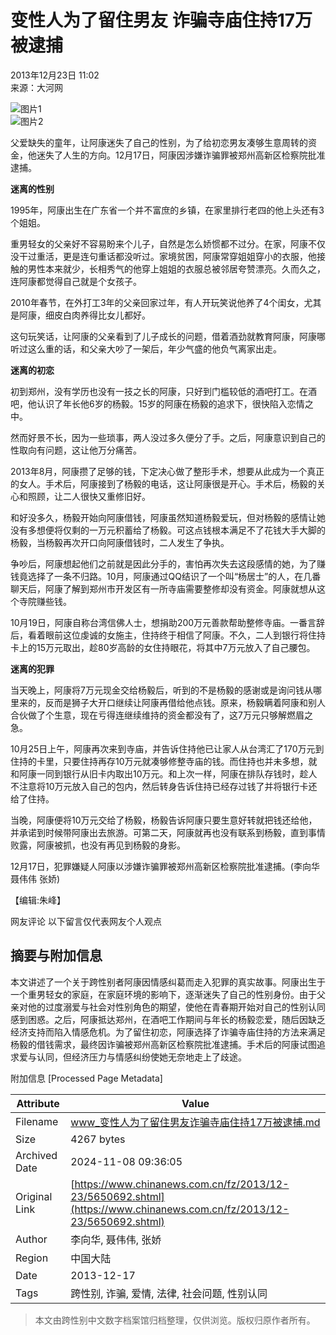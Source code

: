 # 变性人为了留住男友 诈骗寺庙住持17万被逮捕

2013年12月23日 11:02  
来源：大河网  

![图片1](http://www.chinanews.com/fileftp/2020/03/2020-03-11/U194P4T47D46410F978DT20200311093349.jpg)  
![图片2](http://www.chinanews.com/fileftp/2020/03/2020-03-11/U194P4T47D46410F977DT20200311083723.jpg)  

父爱缺失的童年，让阿康迷失了自己的性别，为了给初恋男友凑够生意周转的资金，他迷失了人生的方向。12月17日，阿康因涉嫌诈骗罪被郑州高新区检察院批准逮捕。

**迷离的性别**

1995年，阿康出生在广东省一个并不富庶的乡镇，在家里排行老四的他上头还有3个姐姐。

重男轻女的父亲好不容易盼来个儿子，自然是怎么娇惯都不过分。在家，阿康不仅没干过重活，更是连句重话都没听过。家境贫困，阿康常穿姐姐穿小的衣服，他接触的男性本来就少，长相秀气的他穿上姐姐的衣服总被邻居夸赞漂亮。久而久之，连阿康都觉得自己就是个女孩子。

2010年春节，在外打工3年的父亲回家过年，有人开玩笑说他养了4个闺女，尤其是阿康，细皮白肉养得比女儿都好。

这句玩笑话，让阿康的父亲看到了儿子成长的问题，借着酒劲就教育阿康，阿康哪听过这么重的话，和父亲大吵了一架后，年少气盛的他负气离家出走。

**迷离的初恋**

初到郑州，没有学历也没有一技之长的阿康，只好到门槛较低的酒吧打工。在酒吧，他认识了年长他6岁的杨毅。15岁的阿康在杨毅的追求下，很快陷入恋情之中。

然而好景不长，因为一些琐事，两人没过多久便分了手。之后，阿康意识到自己的性取向有问题，这让他万分痛苦。

2013年8月，阿康攒了足够的钱，下定决心做了整形手术，想要从此成为一个真正的女人。手术后，阿康接到了杨毅的电话，这让阿康很是开心。手术后，杨毅的关心和照顾，让二人很快又重修旧好。

和好没多久，杨毅开始向阿康借钱，阿康虽然知道杨毅爱玩，但对杨毅的感情让她没有多想便将仅剩的一万元积蓄给了杨毅。可这点钱根本满足不了花钱大手大脚的杨毅，当杨毅再次开口向阿康借钱时，二人发生了争执。

争吵后，阿康想起他们之前就是因此分手的，害怕再次失去这段感情的她，为了赚钱竟选择了一条不归路。10月，阿康通过QQ结识了一个叫“杨居士”的人，在几番聊天后，阿康了解到郑州市开发区有一所寺庙需要整修却没有资金。阿康就想从这个寺院赚些钱。

10月19日，阿康自称台湾信佛人士，想捐助200万元善款帮助整修寺庙。一番言辞后，看着眼前这位虔诚的女施主，住持终于相信了阿康。不久，二人到银行将住持卡上的15万元取出，趁80岁高龄的女住持眼花，将其中7万元放入了自己腰包。

**迷离的犯罪**

当天晚上，阿康将7万元现金交给杨毅后，听到的不是杨毅的感谢或是询问钱从哪里来的，反而是狮子大开口继续让阿康再借给他点钱。原来，杨毅瞒着阿康和别人合伙做了个生意，现在亏得连继续维持的资金都没有了，这7万元只够解燃眉之急。

10月25日上午，阿康再次来到寺庙，并告诉住持他已让家人从台湾汇了170万元到住持的卡里，只要住持再存10万元就凑够修整寺庙的钱。而住持也并未多想，就和阿康一同到银行从旧卡内取出10万元。和上次一样，阿康在排队存钱时，趁人不注意将10万元放入自己的包内，然后转身告诉住持已经存过钱了并将银行卡还给了住持。

当晚，阿康便将10万元交给了杨毅，杨毅告诉阿康只要生意好转就把钱还给他，并承诺到时候带阿康出去旅游。可第二天，阿康就再也没有联系到杨毅，直到事情败露，阿康被抓，也没有再见到杨毅的身影。

12月17日，犯罪嫌疑人阿康以涉嫌诈骗罪被郑州高新区检察院批准逮捕。(李向华 聂伟伟 张娇)

【编辑:朱峰】

网友评论  以下留言仅代表网友个人观点

## 摘要与附加信息

<!-- tcd_abstract -->
本文讲述了一个关于跨性别者阿康因情感纠葛而走入犯罪的真实故事。阿康出生于一个重男轻女的家庭，在家庭环境的影响下，逐渐迷失了自己的性别身份。由于父亲对他的过度溺爱与社会对性别角色的期望，使他在青春期开始对自己的性别认同感到困惑。之后，阿康抵达郑州，在酒吧工作期间与年长的杨毅恋爱，随后因缺乏经济支持而陷入情感危机。为了留住初恋，阿康选择了诈骗寺庙住持的方法来满足杨毅的借钱需求，最终因诈骗被郑州高新区检察院批准逮捕。手术后的阿康试图追求爱与认同，但经济压力与情感纠纷使她无奈地走上了歧途。
<!-- tcd_abstract_end -->

附加信息 [Processed Page Metadata]

| Attribute       | Value                                  |
|-----------------|----------------------------------------|
| Filename        | www_变性人为了留住男友诈骗寺庙住持17万被逮捕.md                             |
| Size            | 4267 bytes                           |
| Archived Date   | 2024-11-08 09:36:05                             |
| Original Link   | [https://www.chinanews.com.cn/fz/2013/12-23/5650692.shtml](https://www.chinanews.com.cn/fz/2013/12-23/5650692.shtml)                       |
| Author          | 李向华, 聂伟伟, 张娇                               |
| Region          | 中国大陆                               |
| Date            | 2013-12-17                                 |
| Tags            | 跨性别, 诈骗, 爱情, 法律, 社会问题, 性别认同                                 |
>
> 本文由跨性别中文数字档案馆归档整理，仅供浏览。版权归原作者所有。
>